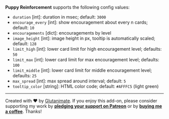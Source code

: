 **Puppy Reinforcement** supports the following config values:

- `duration` [int]: duration in msec; default: `3000`
- `encourage_every` [int]: show encouragement about every n cards; default: `10`
- `encouragements` [dict]: encouragements by level
- `image_height` [int]: image height in px, tooltip is automatically scaled; default: `128`
- `limit_high` [int]: lower card limit for high encouragement level; defaults: `50`
- `limit_max` [int]: lower card limit for max encouragement level; defaults: `100`
- `limit_middle` [int]: lower card limit for middle encouragement level; defaults: `25`
- `max_spread` [int]: max spread around interval; default: `5`
- `tooltip_color` [string]: HTML color code; default: `#AFFFC5` (light green)

---

Created with ❤️ by [Glutanimate](https://glutanimate.com). If you enjoy this add-on, please consider supporting my work by **[pledging your support on Patreon](https://www.patreon.com/bePatron?u=7522179)** or by **[buying me a coffee](https://ko-fi.com/X8X0L4YV)**. Thanks!